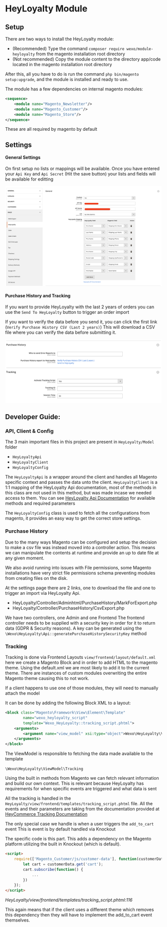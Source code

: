 
# HeyLoyalty Module

## Setup

There are two ways to install the HeyLoyalty module:

- (Recommended) Type the command `composer require wexo/module-heyloyalty` from the magento installation root directory
- (Not recommended) Copy the module content to the directory app/code located in the magento installation root directory

After this, all you have to do is run the command `php bin/magento setup:upgrade`, and the module is installed and ready to use.

The module has a few dependencies on internal magento modules:
```xml
<sequence>
    <module name="Magento_Newsletter"/>
    <module name="Magento_Customer"/>
    <module name="Magento_Store"/>
</sequence>
```
These are all required by magento by default

## Settings

#### General Settings

On first setup no lists or mappings will be available. Once you have entered your `Api Key` and `Api Secret` (Hit the save button) your lists and fields will be available for editting

![HeyLoyalty Configuration](./images/heyloyalty_config_1.png)

#### Purchase History and Tracking

If you want to provide HeyLoyalty with the last 2 years of orders you can use the `Send To HeyLoyalty` button to trigger an order import

If you want to verify the data before you send it, you can click the first link (`Verify Purchase History CSV (Last 2 years)`) This will download a CSV file where you can verify the data before submitting it.

![HeyLoyalty Configuration](./images/heyloyalty_config_2.png)


## Developer Guide:

### API, Client & Config

The 3 main important files in this project are present in `HeyLoyalty/Model` folder

- `HeyLoyaltyApi`
- `HeyLoyaltyClient`
- `HeyLoyaltyConfig`

The `HeyLoyaltyApi` is a wrapper around the client and handles all Magento specific context and passes the data unto the client.
`HeyLoyaltyClient` is a 1:1 mapping of the HeyLoyalty Api documentation, most of the methods in this class are not used in this method, but was made incase we needed access to them. You can see [HeyLoyalty Api Documentation](https://github.com/Heyloyalty/api/wiki) for available methods and required parameters

The `HeyLoyaltyConfig` class is used to fetch all the configurations from magento, it provides an easy way to get the correct store settings.

### Purchase History 

Due to the many ways Magento can be configured and setup the decision to make a csv file was instead moved into a controller action. This means we can manipulate the contents at runtime and provide an up to date file at any given moment. 

We also avoid running into issues with File permissions, some Magento installations have very strict file permissions schema preventing modules from creating files on the disk.

At the settings page there are 2 links, one to download the file and one to trigger an import via HeyLoyalty Api.
- HeyLoyalty/Controller/Adminhtml/PurchaseHistory/MarkForExport.php
- HeyLoyalty/Controller/PurchaseHistory/CsvExport.php

We have two controllers, one Admin and one Frontend
The frontend controller needs to be supplied with a security key in order for it to return data (GDPR & Security reasons). A key can be generated using the `\Wexo\HeyLoyalty\Api::generatePurchaseHistorySecurityKey` method

### Tracking

Tracking is done via Frontend Layouts `view/frontend/layout/default.xml` here we create a Magento Block and in order to add HTML to the magento theme. Using the default.xml we are most likely to add it to the current theme. There are instances of custom modules overwriting the entire Magento theme causing this to not work.

If a client happens to use one of those modules, they will need to manually attach the model

It can be done by adding the following Block XML to a layout:

```xml
<block class="Magento\Framework\View\Element\Template"
        name="wexo_heyloyalty_script"
        template="Wexo_HeyLoyalty::tracking_script.phtml">
    <arguments>
        <argument name="view_model" xsi:type="object">Wexo\HeyLoyalty\ViewModel\Tracking</argument>
    </arguments>
</block>
```

The ViewModel is responsible to fetching the data made available to the template

`\Wexo\HeyLoyalty\ViewModel\Tracking`

Using the built in methods from Magento we can fetch relevant information and build our own context. This is relevant because HeyLoyalty has requirements for when specific events are triggered and what data is sent

All the tracking is handled in the `HeyLoyalty/view/frontend/templates/tracking_script.phtml` file. All the events and their parameters are taking from the documentation provided at [HeyCommerce Tracking Documentation](https://support.heyloyalty.com/hc/en-us/articles/360020072411-9-2-Dokumentation-Heycommerce-produkt-tracking)

The only special case we handle is when a user triggers the `add_to_cart` event
This is event is by default handled via Knockout

The specific code is this part. This adds a dependency on the Magento platform utilizing the built in Knockout (which is default).


```html
<script>
    require(['Magento_Customer/js/customer-data'], function(customerData) {
        let cart = customerData.get('cart');
        cart.subscribe(function() {
            ...
        })
    });
</script>
```
_HeyLoyalty/view/frontend/templates/tracking_script.phtml:116_

This again means that if the client uses a different theme which removes this dependency then they will have to implement the add_to_cart event themselves.
